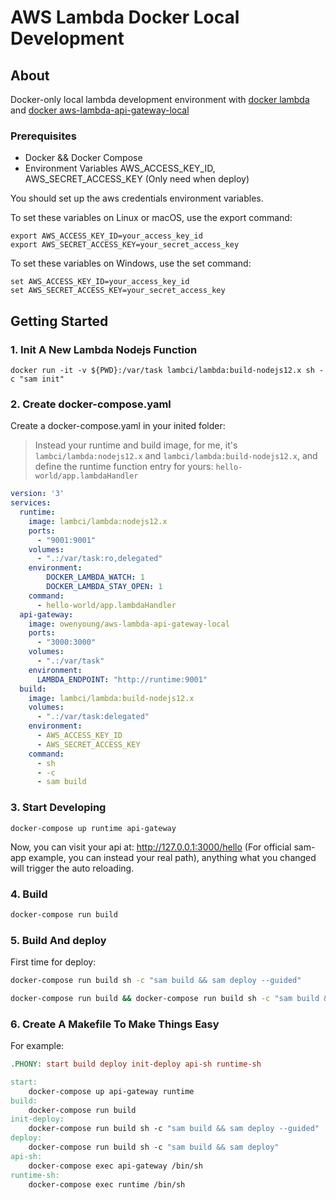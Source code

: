 # AWS Lambda Docker Local Development

## About <a name = "about"></a>

Docker-only local lambda development environment with [docker lambda](https://hub.docker.com/r/lambci/lambda/) and   [docker aws-lambda-api-gateway-local](https://hub.docker.com/repository/docker/owenyoung/aws-lambda-api-gateway-local)


### Prerequisites

- Docker && Docker Compose
- Environment Variables AWS_ACCESS_KEY_ID, AWS_SECRET_ACCESS_KEY (Only need when deploy)

You should set up the aws credentials environment variables.

To set these variables on Linux or macOS, use the export command:

```
export AWS_ACCESS_KEY_ID=your_access_key_id
export AWS_SECRET_ACCESS_KEY=your_secret_access_key
```

To set these variables on Windows, use the set command:

```
set AWS_ACCESS_KEY_ID=your_access_key_id
set AWS_SECRET_ACCESS_KEY=your_secret_access_key
```

## Getting Started <a name = "getting_started"></a>

### 1. Init A New Lambda Nodejs Function

```
docker run -it -v ${PWD}:/var/task lambci/lambda:build-nodejs12.x sh -c "sam init"
```

### 2. Create docker-compose.yaml

Create a docker-compose.yaml in your inited folder:

> Instead your runtime and build image, for me, it's `lambci/lambda:nodejs12.x` and `lambci/lambda:build-nodejs12.x`, and define the runtime function entry for yours: `hello-world/app.lambdaHandler`

```yaml
version: '3'
services:
  runtime:
    image: lambci/lambda:nodejs12.x
    ports:
      - "9001:9001"
    volumes: 
      - ".:/var/task:ro,delegated"
    environment:
        DOCKER_LAMBDA_WATCH: 1
        DOCKER_LAMBDA_STAY_OPEN: 1
    command: 
      - hello-world/app.lambdaHandler
  api-gateway:
    image: owenyoung/aws-lambda-api-gateway-local
    ports:
      - "3000:3000"
    volumes:
      - ".:/var/task"
    environment:
      LAMBDA_ENDPOINT: "http://runtime:9001"
  build:
    image: lambci/lambda:build-nodejs12.x
    volumes:
      - ".:/var/task:delegated"
    environment:
      - AWS_ACCESS_KEY_ID
      - AWS_SECRET_ACCESS_KEY
    command: 
      - sh
      - -c
      - sam build
```

### 3. Start Developing 

```
docker-compose up runtime api-gateway
```

Now, you can visit your api at: <http://127.0.0.1:3000/hello> (For official sam-app example, you can instead your real path), anything what you changed will trigger the auto reloading.

### 4. Build

```sh
docker-compose run build
```

### 5. Build And deploy

First time for deploy:

```sh
docker-compose run build sh -c "sam build && sam deploy --guided" 
```


```sh
docker-compose run build && docker-compose run build sh -c "sam build && sam deploy"
```

### 6. Create A Makefile To Make Things Easy

For example:

```makefile
.PHONY: start build deploy init-deploy api-sh runtime-sh

start:
	docker-compose up api-gateway runtime
build:
	docker-compose run build
init-deploy:
	docker-compose run build sh -c "sam build && sam deploy --guided" 
deploy:
	docker-compose run build sh -c "sam build && sam deploy"
api-sh:
	docker-compose exec api-gateway /bin/sh
runtime-sh:
	docker-compose exec runtime /bin/sh
```
